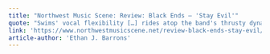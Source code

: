 ```yaml
---
title: "Northwest Music Scene: Review: Black Ends — 'Stay Evil'"
quote: "Swims' vocal flexibility […] rides atop the band's thrusty dynamic gutter sprawl."
link: 'https://www.northwestmusicscene.net/review-black-ends-stay-evil/'
article-author: 'Ethan J. Barrons'
---
```

